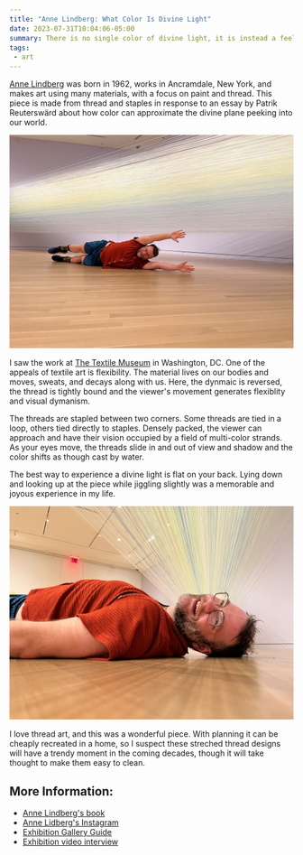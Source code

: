 ```yaml
---
title: "Anne Lindberg: What Color Is Divine Light"
date: 2023-07-31T10:04:06-05:00
summary: There is no single color of divine light, it is instead a feeling of being embraced by shifting, water-cast color, which the piece captures well.
tags: 
 - art
---
```


[Anne Lindberg](https://www.annelindberg.com/) was born in 1962, works in Ancramdale, New York, and makes art using many materials, with a focus on paint and thread. This piece is made from thread and staples in response to an essay by Patrik Reuterswärd about how color can approximate the divine plane peeking into our world.

![Author in a superhero pose next to "What Color Is Divine Light", hopefully dying is somehwat like this](superhero-pose.jpg)

I saw the work at [The Textile Museum](https://museum.gwu.edu/) in Washington, DC. One of the appeals of textile art is flexibility. The material lives on our bodies and moves, sweats, and decays along with us. Here, the dynmaic is reversed, the thread is tightly bound and the viewer's movement generates flexiblity and visual dymanism.

The threads are stapled between two corners. Some threads are tied in a loop, others tied directly to staples. Densely packed, the viewer can approach and have their vision occupied by a field of multi-color strands. As your eyes move, the threads slide in and out of view and shadow and the color shifts as though cast by water.

The best way to experience a divine light is flat on your back. Lying down and looking up at the piece while jiggling slightly was a memorable and joyous experience in my life.

![Author smiling under the thousands of threads making up "What Color Is Divine Light"](lying-under-the-art.jpg)

I love thread art, and this was a wonderful piece. With planning it can be cheaply recreated in a home, so I suspect these streched thread designs will have a trendy moment in the coming decades, though it will take thought to make them easy to clean.

## More Information:

- [Anne Lindberg's book](https://www.durereditions.com/products/anne-lindberg)
- [Anne Lidberg's Instagram](https://www.instagram.com/annelindbergstudio/)
- [Exhibition Gallery Guide](https://issuu.com/textile_museum/docs/anne_lindberg_gallery_guide)
- [Exhibition video interview](https://vimeo.com/830647166)